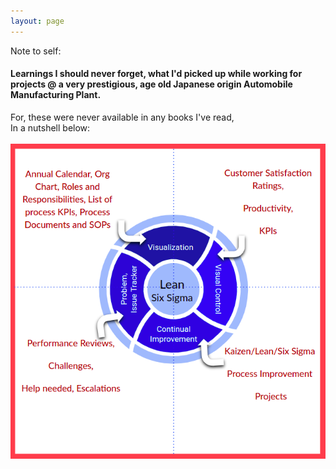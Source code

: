 ```yaml
---
layout: page
---
```


Note to self: <br>
#### Learnings I should never forget, what I'd picked up  while working for projects @ a very prestigious, age old Japanese origin Automobile Manufacturing Plant.<br>
<p>For, these were never available in any books I've read,<br>
In a nutshell below:<br><br>

<img src="/assets/images/ProcessVisualization.png">


